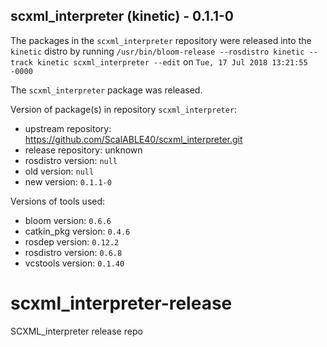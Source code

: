 ## scxml_interpreter (kinetic) - 0.1.1-0

The packages in the `scxml_interpreter` repository were released into the `kinetic` distro by running `/usr/bin/bloom-release --rosdistro kinetic --track kinetic scxml_interpreter --edit` on `Tue, 17 Jul 2018 13:21:55 -0000`

The `scxml_interpreter` package was released.

Version of package(s) in repository `scxml_interpreter`:

- upstream repository: https://github.com/ScalABLE40/scxml_interpreter.git
- release repository: unknown
- rosdistro version: `null`
- old version: `null`
- new version: `0.1.1-0`

Versions of tools used:

- bloom version: `0.6.6`
- catkin_pkg version: `0.4.6`
- rosdep version: `0.12.2`
- rosdistro version: `0.6.8`
- vcstools version: `0.1.40`


# scxml_interpreter-release
SCXML_interpreter release repo
